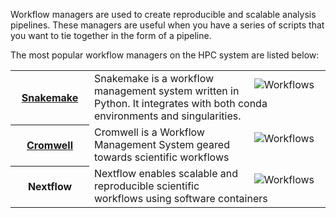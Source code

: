 Workflow managers are used to create reproducible and scalable analysis pipelines. These managers are useful when you have a series of scripts that you want to tie together in the form of a pipeline. 

The most popular workflow managers on the HPC system are listed below:
<br>

<table class="table table-striped">
  <tbody>
    <tr>
		<th scope="row" style="width:25%;font-weight:bold;"><a href="/userinfo/hpc/software/snakemake/">Snakemake</a></th>
			<td>
                                <img src="/images/snakemake.png" alt="Workflows" align="right" style="max-width:40%;padding:10px;" />
                                Snakemake is a workflow management system written in Python. It integrates with both conda environments and singularities.
			</td>
		</tr>
		<tr>
		<th scope="row" style="width:25%;font-weight:bold;"><a href="/userinfo/hpc/software/cromwell/">Cromwell</a></th>
			<td>
				<img src="/images/cromwell.png" alt="Workflows" align="right" style="max-width:40%;padding:10px;" />
                                Cromwell is a Workflow Management System geared towards scientific workflows
			</td>
		</tr>
		<tr>
		<th scope="row" style="width:25%;font-weight:bold;">Nextflow</th>
			<td>
				<img src="/images/nextflow.png" alt="Workflows" align="right" style="max-width:40%;padding:10px;" />
                                Nextflow enables scalable and reproducible scientific workflows using software containers
			</td>
		</tr>
	</tbody>
</table>




